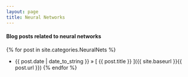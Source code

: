 ```yaml
---
layout: page
title: Neural Networks
---
```


#### Blog posts related to neural networks

{% for post in site.categories.NeuralNets %}
  * {{ post.date | date_to_string }} &raquo; [ {{ post.title }} ]({{ site.baseurl }}{{ post.url }})
{% endfor %}
